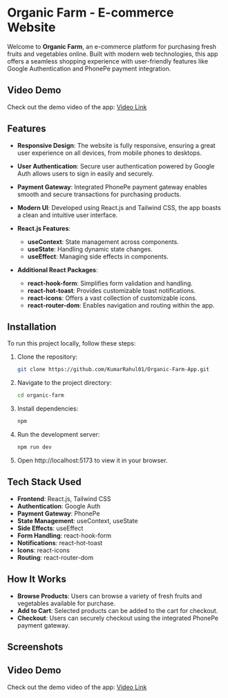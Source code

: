 # Organic Farm - E-commerce Website

Welcome to **Organic Farm**, an e-commerce platform for purchasing fresh fruits and vegetables online. Built with modern web technologies, this app offers a seamless shopping experience with user-friendly features like Google Authentication and PhonePe payment integration.

## Video Demo

Check out the demo video of the app: [Video Link](https://drive.google.com/file/d/1l2DBslrKr97Ralk3Ebj32qC_-i0D_YBU/view)


## Features

- **Responsive Design**: The website is fully responsive, ensuring a great user experience on all devices, from mobile phones to desktops.
  
- **User Authentication**: Secure user authentication powered by Google Auth allows users to sign in easily and securely.
  
- **Payment Gateway**: Integrated PhonePe payment gateway enables smooth and secure transactions for purchasing products.
  
- **Modern UI**: Developed using React.js and Tailwind CSS, the app boasts a clean and intuitive user interface.
  

- **React.js Features**:
  - **useContext**: State management across components.
  - **useState**: Handling dynamic state changes.
  - **useEffect**: Managing side effects in components.

- **Additional React Packages**:
  - **react-hook-form**: Simplifies form validation and handling.
  - **react-hot-toast**: Provides customizable toast notifications.
  - **react-icons**: Offers a vast collection of customizable icons.
  - **react-router-dom**: Enables navigation and routing within the app.

## Installation

To run this project locally, follow these steps:

1. Clone the repository:

   ```bash
   git clone https://github.com/KumarRahul01/Organic-Farm-App.git

2. Navigate to the project directory:

   ```bash
   cd organic-farm

3. Install dependencies:

   ```bash
   npm 
   
4. Run the development server:

   ```bash
   npm run dev

5. Open http://localhost:5173 to view it in your browser.

## Tech Stack Used

- **Frontend**: React.js, Tailwind CSS
- **Authentication**: Google Auth
- **Payment Gateway**: PhonePe
- **State Management**: useContext, useState
- **Side Effects**: useEffect
- **Form Handling**: react-hook-form
- **Notifications**: react-hot-toast
- **Icons**: react-icons
- **Routing**: react-router-dom

## How It Works

- **Browse Products**: Users can browse a variety of fresh fruits and vegetables available for purchase.
- **Add to Cart**: Selected products can be added to the cart for checkout.
- **Checkout**: Users can securely checkout using the integrated PhonePe payment gateway.

## Screenshots



## Video Demo

Check out the demo video of the app: [Video Link](https://drive.google.com/file/d/1l2DBslrKr97Ralk3Ebj32qC_-i0D_YBU/view)
